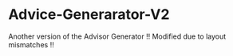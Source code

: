 # Advice-Generarator-V2
Another version of the Advisor Generator !! Modified due to layout mismatches !! 
